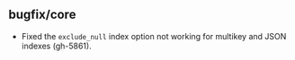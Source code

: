 ## bugfix/core

* Fixed the `exclude_null` index option not working for multikey and JSON indexes (gh-5861).
